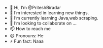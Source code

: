 - 👋 Hi, I’m @PriteshBiradar
- 👀 I’m interested in learning new things.
- 🌱 I’m currently learning Java,web scraping.
- 💞️ I’m looking to collaborate on ...
- 📫 How to reach me 
- 😄 Pronouns: He
- ⚡ Fun fact: Naaa

<!---
PriteshBiradar/PriteshBiradar is a ✨ special ✨ repository because its `README.md` (this file) appears on your GitHub profile.
You can click the Preview link to take a look at your changes.
--->
